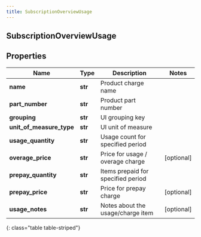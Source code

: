 ```yaml
---
title: SubscriptionOverviewUsage
---
```

## SubscriptionOverviewUsage

## Properties

|Name | Type | Description | Notes|
|------------ | ------------- | ------------- | -------------|
| **name** | **str** | Product charge name | |
| **part_number** | **str** | Product part number | |
| **grouping** | **str** | UI grouping key | |
| **unit_of_measure_type** | **str** | UI unit of measure | |
| **usage_quantity** | **str** | Usage count for specified period | |
| **overage_price** | **str** | Price for usage / overage charge | [optional] |
| **prepay_quantity** | **str** | Items prepaid for specified period | |
| **prepay_price** | **str** | Price for prepay charge | [optional] |
| **usage_notes** | **str** | Notes about the usage/charge item | [optional] |
{: class="table table-striped"}


